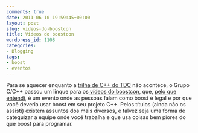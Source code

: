```yaml
---
comments: true
date: 2011-06-10 19:59:45+00:00
layout: post
slug: videos-do-boostcon
title: Vídeos do boostcon
wordpress_id: 1108
categories:
- Blogging
tags:
- boost
- eventos
---
```


Para se aquecer enquanto a [trilha de C++ do TDC](http://www.caloni.com.br/blog/trilha-de-c-organizada-pelo-grupo-cc-brasil) não acontece, o Grupo C/C++ passou um linque para os[ vídeos do boostcon](http://blip.tv/boostcon), que, [pelo que entendi](http://boostcon.boost.org/), é um evento onde as pessoas falam como boost é legal e por que você deveria usar boost em seu projeto C++. Pelos títulos (ainda não os assisti) existem assuntos dos mais diversos, e talvez seja uma forma de catequizar a equipe onde você trabalha e que usa coisas bem piores do que boost para programar.
